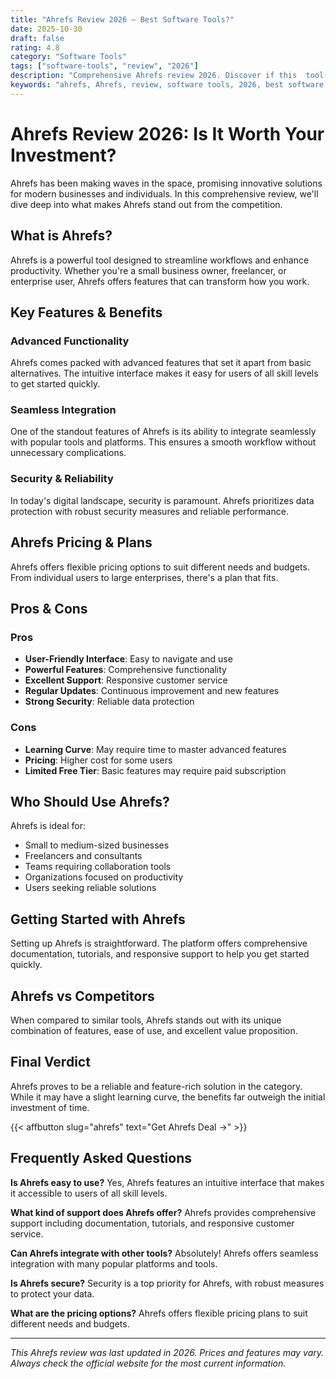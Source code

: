 ```yaml
---
title: "Ahrefs Review 2026 – Best Software Tools?"
date: 2025-10-30
draft: false
rating: 4.8
category: "Software Tools"
tags: ["software-tools", "review", "2026"]
description: "Comprehensive Ahrefs review 2026. Discover if this  tool is the best choice for your needs."
keywords: "ahrefs, Ahrefs, review, software tools, 2026, best software tools"
---
```


# Ahrefs Review 2026: Is It Worth Your Investment?

Ahrefs has been making waves in the  space, promising innovative solutions for modern businesses and individuals. In this comprehensive review, we'll dive deep into what makes Ahrefs stand out from the competition.

## What is Ahrefs?

Ahrefs is a powerful  tool designed to streamline workflows and enhance productivity. Whether you're a small business owner, freelancer, or enterprise user, Ahrefs offers features that can transform how you work.

## Key Features & Benefits

### Advanced Functionality
Ahrefs comes packed with advanced features that set it apart from basic alternatives. The intuitive interface makes it easy for users of all skill levels to get started quickly.

### Seamless Integration
One of the standout features of Ahrefs is its ability to integrate seamlessly with popular tools and platforms. This ensures a smooth workflow without unnecessary complications.

### Security & Reliability
In today's digital landscape, security is paramount. Ahrefs prioritizes data protection with robust security measures and reliable performance.

## Ahrefs Pricing & Plans

Ahrefs offers flexible pricing options to suit different needs and budgets. From individual users to large enterprises, there's a plan that fits.

## Pros & Cons

### Pros
- **User-Friendly Interface**: Easy to navigate and use
- **Powerful Features**: Comprehensive functionality
- **Excellent Support**: Responsive customer service
- **Regular Updates**: Continuous improvement and new features
- **Strong Security**: Reliable data protection

### Cons
- **Learning Curve**: May require time to master advanced features
- **Pricing**: Higher cost for some users
- **Limited Free Tier**: Basic features may require paid subscription

## Who Should Use Ahrefs?

Ahrefs is ideal for:
- Small to medium-sized businesses
- Freelancers and consultants
- Teams requiring collaboration tools
- Organizations focused on productivity
- Users seeking reliable  solutions

## Getting Started with Ahrefs

Setting up Ahrefs is straightforward. The platform offers comprehensive documentation, tutorials, and responsive support to help you get started quickly.

## Ahrefs vs Competitors

When compared to similar tools, Ahrefs stands out with its unique combination of features, ease of use, and excellent value proposition.

## Final Verdict

Ahrefs proves to be a reliable and feature-rich solution in the  category. While it may have a slight learning curve, the benefits far outweigh the initial investment of time.

{{< affbutton slug="ahrefs" text="Get Ahrefs Deal →" >}}

## Frequently Asked Questions

**Is Ahrefs easy to use?**
Yes, Ahrefs features an intuitive interface that makes it accessible to users of all skill levels.

**What kind of support does Ahrefs offer?**
Ahrefs provides comprehensive support including documentation, tutorials, and responsive customer service.

**Can Ahrefs integrate with other tools?**
Absolutely! Ahrefs offers seamless integration with many popular platforms and tools.

**Is Ahrefs secure?**
Security is a top priority for Ahrefs, with robust measures to protect your data.

**What are the pricing options?**
Ahrefs offers flexible pricing plans to suit different needs and budgets.

---

*This Ahrefs review was last updated in 2026. Prices and features may vary. Always check the official website for the most current information.*
